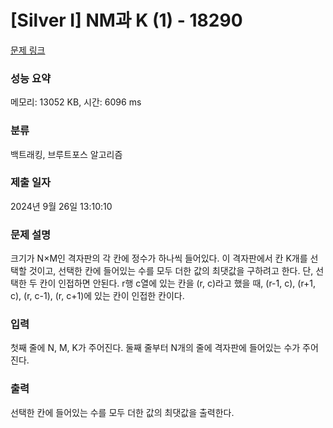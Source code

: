 # [Silver I] NM과 K (1) - 18290 

[문제 링크](https://www.acmicpc.net/problem/18290) 

### 성능 요약

메모리: 13052 KB, 시간: 6096 ms

### 분류

백트래킹, 브루트포스 알고리즘

### 제출 일자

2024년 9월 26일 13:10:10

### 문제 설명

<p>크기가 N×M인 격자판의 각 칸에 정수가 하나씩 들어있다. 이 격자판에서 칸 K개를 선택할 것이고, 선택한 칸에 들어있는 수를 모두 더한 값의 최댓값을 구하려고 한다. 단, 선택한 두 칸이 인접하면 안된다. r행 c열에 있는 칸을 (r, c)라고 했을 때, (r-1, c), (r+1, c), (r, c-1), (r, c+1)에 있는 칸이 인접한 칸이다.</p>

### 입력 

 <p>첫째 줄에 N, M, K가 주어진다. 둘째 줄부터 N개의 줄에 격자판에 들어있는 수가 주어진다.</p>

### 출력 

 <p>선택한 칸에 들어있는 수를 모두 더한 값의 최댓값을 출력한다.</p>

